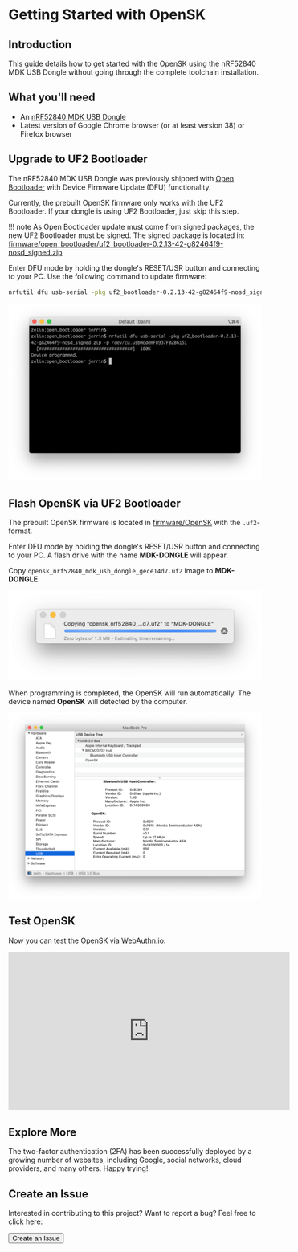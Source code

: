 # Getting Started with OpenSK

## Introduction

This guide details how to get started with the OpenSK using the nRF52840 MDK USB Dongle without going through the complete toolchain installation.

## What you'll need

* An [nRF52840 MDK USB Dongle](https://store.makerdiary.com/search?q=nrf52840+dongle)
* Latest version of Google Chrome browser (or at least version 38) or Firefox browser

## Upgrade to UF2 Bootloader

The nRF52840 MDK USB Dongle was previously shipped with [Open Bootloader](https://github.com/makerdiary/nrf52840-mdk-usb-dongle/tree/master/firmware/open_bootloader) with Device Firmware Update (DFU) functionality.

Currently, the prebuilt OpenSK firmware only works with the UF2 Bootloader. If your dongle is using UF2 Bootloader, just skip this step.

!!! note
	As Open Bootloader update must come from signed packages, the new UF2 Bootloader must be signed.
	The signed package is located in: [firmware/open_bootloader/uf2_bootloader-0.2.13-42-g82464f9-nosd_signed.zip](https://github.com/makerdiary/nrf52840-mdk-usb-dongle/tree/master/firmware/open_bootloader)

Enter DFU mode by holding the dongle's RESET/USR button and connecting to your PC. Use the following command to update firmware:

``` sh
nrfutil dfu usb-serial -pkg uf2_bootloader-0.2.13-42-g82464f9-nosd_signed.zip -p <your-serial-port-name>
```

![](assets/images/upgrade-to-uf2-bootloader.png)

## Flash OpenSK via UF2 Bootloader

The prebuilt OpenSK firmware is located in [firmware/OpenSK](https://github.com/makerdiary/nrf52840-mdk-usb-dongle/tree/master/firmware/OpenSK) with the `.uf2`-format.

Enter DFU mode by holding the dongle's RESET/USR button and connecting to your PC. A flash drive with the name **MDK-DONGLE** will appear.

Copy `opensk_nrf52840_mdk_usb_dongle_gece14d7.uf2` image to **MDK-DONGLE**. 

![](assets/images/copying-opensk-image.png)

When programming is completed, the OpenSK will run automatically. The device named **OpenSK** will detected by the computer.

![](assets/images/checking-opensk-device.png)

## Test OpenSK

Now you can test the OpenSK via [WebAuthn.io](https://webauthn.io/):

<iframe width="560" height="315" src="https://www.youtube.com/embed/XEmEADLu8yk" frameborder="0" allow="accelerometer; autoplay; encrypted-media; gyroscope; picture-in-picture" allowfullscreen></iframe>

## Explore More

The two-factor authentication (2FA) has been successfully deployed by a growing number of websites, including Google, social networks, cloud providers, and many others. Happy trying!

## Create an Issue

Interested in contributing to this project? Want to report a bug? Feel free to click here:

<a href="https://github.com/makerdiary/nrf52840-mdk-usb-dongle/issues/new"><button data-md-color-primary="red-bud"><i class="fa fa-github"></i> Create an Issue</button></a>

